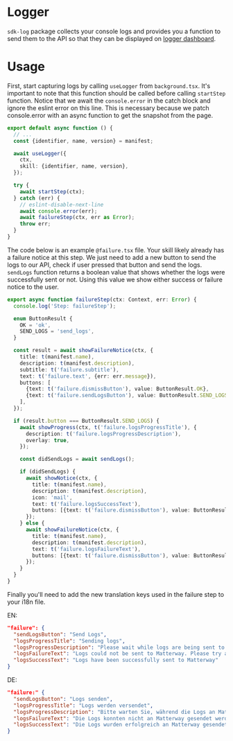 # Logger

`sdk-log` package collects your console logs and provides you a function to send them to the API so that they can be
displayed on [logger dashboard](https://logger.matterway.io).

# Usage

First, start capturing logs by calling `useLogger` from `background.tsx`. It's important to note that this function
should be called before calling `startStep` function. Notice that we await the `console.error` in the catch block
and ignore the eslint error on this line. This is necessary because we patch console.error with an async function
to get the snapshot from the page.

```ts
export default async function () {
  // ...
  const {identifier, name, version} = manifest;

  await useLogger({
    ctx,
    skill: {identifier, name, version},
  });

  try {
    await startStep(ctx);
  } catch (err) {
    // eslint-disable-next-line
    await console.error(err);
    await failureStep(ctx, err as Error);
    throw err;
  }
}
```

The code below is an example `@failure.tsx` file. Your skill likely already has a failure notice at this
step. We just need to add a new button to send the logs to our API, check if user pressed that button and send the logs.
`sendLogs` function returns a boolean value that shows whether the logs were successfully sent or not. Using this value
we show either success or failure notice to the user.

```ts
export async function failureStep(ctx: Context, err: Error) {
  console.log('Step: failureStep');

  enum ButtonResult {
    OK = 'ok',
    SEND_LOGS = 'send_logs',
  }

  const result = await showFailureNotice(ctx, {
    title: t(manifest.name),
    description: t(manifest.description),
    subtitle: t('failure.subtitle'),
    text: t('failure.text', {err: err.message}),
    buttons: [
      {text: t('failure.dismissButton'), value: ButtonResult.OK},
      {text: t('failure.sendLogsButton'), value: ButtonResult.SEND_LOGS},
    ],
  });

  if (result.button === ButtonResult.SEND_LOGS) {
    await showProgress(ctx, t('failure.logsProgressTitle'), {
      description: t('failure.logsProgressDescription'),
      overlay: true,
    });

    const didSendLogs = await sendLogs();

    if (didSendLogs) {
      await showNotice(ctx, {
        title: t(manifest.name),
        description: t(manifest.description),
        icon: 'mail',
        text: t('failure.logsSuccessText'),
        buttons: [{text: t('failure.dismissButton'), value: ButtonResult.OK}],
      });
    } else {
      await showFailureNotice(ctx, {
        title: t(manifest.name),
        description: t(manifest.description),
        text: t('failure.logsFailureText'),
        buttons: [{text: t('failure.dismissButton'), value: ButtonResult.OK}],
      });
    }
  }
}
```

Finally you'll need to add the new translation keys used in the failure step to your i18n file.

EN:

```json
"failure": {
  "sendLogsButton": "Send Logs",
  "logsProgressTitle": "Sending logs",
  "logsProgressDescription": "Please wait while logs are being sent to Matterway",
  "logsFailureText": "Logs could not be sent to Matterway. Please try again later. If the problem persists, please contact support.",
  "logsSuccessText": "Logs have been successfully sent to Matterway"
}
```

DE:

```json
"failure:" {
  "sendLogsButton": "Logs senden",
  "logsProgressTitle": "Logs werden versendet",
  "logsProgressDescription": "Bitte warten Sie, während die Logs an Matterway gesendet werden",
  "logsFailureText": "Die Logs konnten nicht an Matterway gesendet werden. Bitte versuchen Sie es später noch einmal. Wenn das Problem weiterhin besteht, kontaktieren Sie bitte den Support.",
  "logsSuccessText": "Die Logs wurden erfolgreich an Matterway gesendet"
}
```
